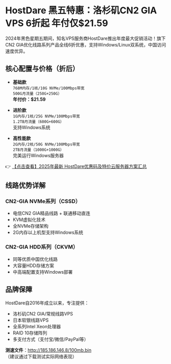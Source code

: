 # HostDare 黑五特惠：洛杉矶CN2 GIA VPS 6折起 年付仅$21.59

2024年黑色星期五期间，知名VPS服务商HostDare推出年度最大促销活动！旗下CN2 GIA优化线路系列产品全线6折优惠，支持Windows/Linux双系统，中国访问速度优异。

## 核心配置与价格（折后）

- **基础款**  
  `768M内存/1核/10G NVMe/100Mbps带宽`  
  `500G月流量（250G+250G）`  
  **年付价：$21.59**

- **进阶款**  
  `1G内存/1核/25G NVMe/100Mbps带宽`  
  `1.2TB月流量（600G+600G）`  
  支持Windows系统

- **高性能款**  
  `2G内存/2核/50G NVMe/100Mbps带宽`  
  `2TB月流量（1000G+1000G）`  
  完美运行Windows服务器

👉 [【点击查看】2025年最新 HostDare优惠码及特价云服务器方案汇总](https://bit.ly/hostdare)

## 线路优势详解

### CN2-GIA NVMe系列（CSSD）
- 电信CN2 GIA精品线路 + 联通移动直连
- KVM虚拟化技术
- 全NVMe存储架构
- 2G内存以上机型支持Windows系统

### CN2-GIA HDD系列（CKVM）
- 同等优质中国优化线路
- 大容量HDD存储方案
- 中高端配置支持Windows部署

## 品牌保障
HostDare自2016年成立以来，专注提供：
- 洛杉矶CN2 GIA/常规线路VPS
- 日本软银线路VPS
- 全系列Intel Xeon处理器
- RAID 10存储阵列
- 多支付方式（支付宝/微信/PayPal等）

**测速文件**：http://185.186.146.8/100mb.bin  
（建议通过下载测试实际网络表现）